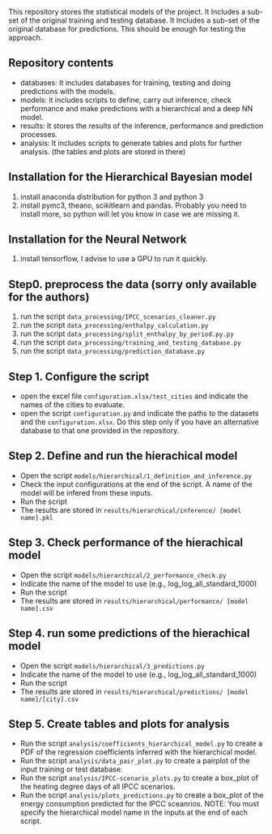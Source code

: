 This repository stores the statistical models of the project.
It Includes a sub-set of the original training and testing database.
It Includes a sub-set of the original database for predictions.
This should be enough for testing the approach.

## Repository contents
- databases: It includes databases for training, testing and doing predictions with the models.
- models: it includes scripts to define, carry out inference, check performance and make predictions with a hierarchical and a deep NN model.
- results: It stores the results of the inference, performance and prediction processes.
- analysis: It includes scripts to generate tables and plots for further analysis. (the tables and plots are stored in there)

## Installation for the Hierarchical Bayesian model
1. install anaconda distribution for python 3 and python 3
2. install pymc3, theano, scikitlearn and pandas. Probably you need to install more, so python will let you know in case we are missing it.

## Installation for the Neural Network
1. install tensorflow, I advise to use a GPU to run it quickly.

## Step0. preprocess the data (sorry only available for the authors)
1. run the script `data_processing/IPCC_scenarios_cleaner.py`
2. run the script `data_processing/enthalpy_calculation.py`
3. run the script `data_processing/split_enthalpy_by_period.py.py`
4. run the script `data_processing/training_and_testing_database.py`
5. run the script `data_processing/prediction_database.py`

## Step 1. Configure the script
- open the excel file `configuration.xlsx/test_cities` and indicate the names of the cities to evaluate.
- open the script `configuration.py` and indicate the paths to the datasets and the `configuration.xlsx`. Do this step only if you have an alternative database to that one provided in the repository.

## Step 2. Define and run the hierachical model
- Open the script `models/hierarchical/1_definition_and_inference.py`
- Check the input configurations at the end of the script. A name of the model will be infered from these inputs.
- Run the script
- The results are stored in `results/hierarchical/inference/ [model name].pkl`

## Step 3. Check performance of the hierachical model
- Open the script `models/hierarchical/2_performance_check.py`
- Indicate the name of the model to use (e.g., log_log_all_standard_1000)
- Run the script
- The results are stored in `results/hierarchical/performance/ [model name].csv`

## Step 4. run some predictions of the hierachical model
- Open the script `models/hierarchical/3_predictions.py`
- Indicate the name of the model to use (e.g., log_log_all_standard_1000)
- Run the script
- The results are stored in `results/hierarchical/predictions/ [model name]/[city].csv`

## Step 5. Create tables and plots for analysis
- Run the script `analysis/coefficients_hierarchical_model.py` to create a PDF of the regression coefficients inferred with the hierarchical model.
- Run the script `analysis/data_pair_plot.py` to create a pairplot of the input training or test database.
- Run the script `analysis/IPCC-scenario_plots.py` to create a box_plot of the heating degree days of all IPCC scenarios.
- Run the script `analysis/plots_predictions.py` to create a box_plot of the energy consumption predicted for the IPCC sceanrios.
NOTE: You must specify the hierarchical model name in the inputs at the end of each script.
